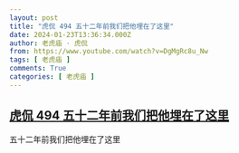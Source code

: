 ```yaml
---
layout: post
title: "虎侃 494 五十二年前我们把他埋在了这里"
date: 2024-01-23T13:36:34.000Z
author: 老虎庙 · 虎侃
from: https://www.youtube.com/watch?v=DgMgRc8u_Nw
tags: [ 老虎庙 ]
comments: True
categories: [ 老虎庙 ]
---
```

<!--1706016994000-->
[虎侃 494 五十二年前我们把他埋在了这里](https://www.youtube.com/watch?v=DgMgRc8u_Nw)
------

<div>
五十二年前我们把他埋在了这里
</div>
